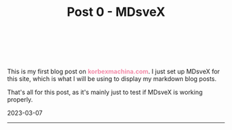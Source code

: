 <script>
    import Header from './Header.svelte';
</script>

# <Header>Post 0 - MDsveX</Header>

This is my first blog post on <strong class='link'>korbexmachina.com</strong>. I just set up MDsveX for this site, which is what I will be using to display my markdown blog posts.

That's all for this post, as it's mainly just to test if MDsveX is working properly.

2023-03-07

---

<style>
    strong.link {
        color: #f38ba8;
    }
</style>